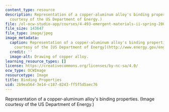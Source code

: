 ```yaml
---
content_type: resource
description: Representation of a copper-aluminum alloy's binding properties. (Image
  courtesy of the US Department of Energy.)
file: /ol-ocw-studio-app/courses/4-493-emergent-materials-ii-spring-2005/2b9ea5643e14c1878243ff5f5d5aec76_4-493s05.jpg
file_size: 143647
file_type: image/jpeg
image_metadata:
  caption: Representation of a copper-aluminum alloy's binding properties. (Image
    courtesy of the [US Department of Energy](http://www.energy.gov/engine/content.do).)
  credit: ''
  image-alt: Drawing of copper alloy.
learning_resource_types: []
license: https://creativecommons.org/licenses/by-nc-sa/4.0/
ocw_type: OCWImage
resourcetype: Image
title: Binding Properties
uid: 2b9ea564-3e14-c187-8243-ff5f5d5aec76
---
```

Representation of a copper-aluminum alloy's binding properties. (Image courtesy of the US Department of Energy.)
